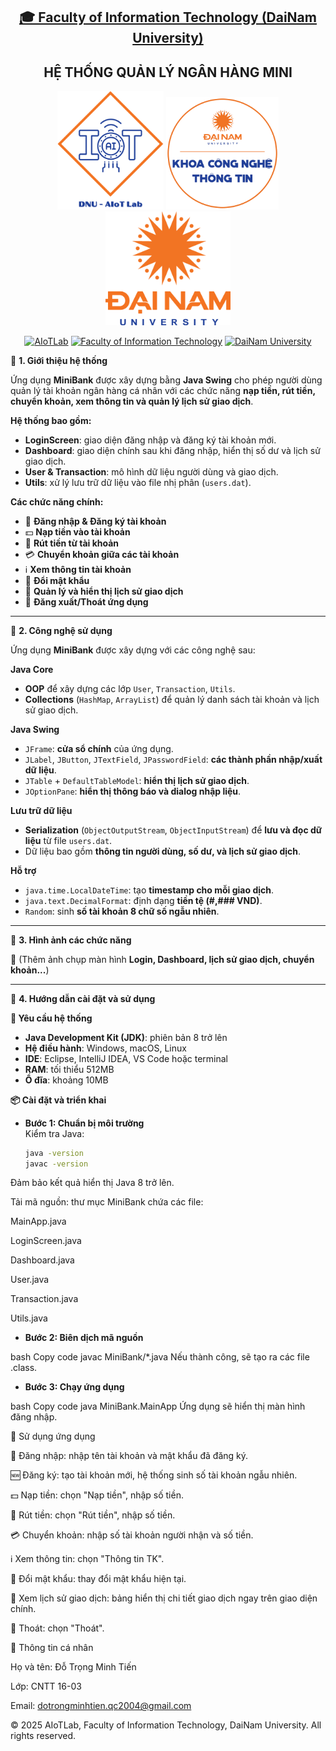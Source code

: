 <h2 align="center">
    <a href="https://dainam.edu.vn/vi/khoa-cong-nghe-thong-tin">
    🎓 Faculty of Information Technology (DaiNam University)
    </a>
</h2>
<h2 align="center">
   HỆ THỐNG QUẢN LÝ NGÂN HÀNG MINI
</h2>
<div align="center">
    <p align="center">
        <img src="docs/aiotlab_logo.png" alt="AIoTLab Logo" width="170"/>
        <img src="docs/fitdnu_logo.png" alt="AIoTLab Logo" width="180"/>
        <img src="docs/dnu_logo.png" alt="DaiNam University Logo" width="200"/>
    </p>

[![AIoTLab](https://img.shields.io/badge/AIoTLab-green?style=for-the-badge)](https://www.facebook.com/DNUAIoTLab)
[![Faculty of Information Technology](https://img.shields.io/badge/Faculty%20of%20Information%20Technology-blue?style=for-the-badge)](https://dainam.edu.vn/vi/khoa-cong-nghe-thong-tin)
[![DaiNam University](https://img.shields.io/badge/DaiNam%20University-orange?style=for-the-badge)](https://dainam.edu.vn)

</div>

📖 **1. Giới thiệu hệ thống**  

Ứng dụng **MiniBank** được xây dựng bằng **Java Swing** cho phép người dùng quản lý tài khoản ngân hàng cá nhân với các chức năng **nạp tiền, rút tiền, chuyển khoản, xem thông tin và quản lý lịch sử giao dịch**.  

**Hệ thống bao gồm:**  
- **LoginScreen**: giao diện đăng nhập và đăng ký tài khoản mới.  
- **Dashboard**: giao diện chính sau khi đăng nhập, hiển thị số dư và lịch sử giao dịch.  
- **User & Transaction**: mô hình dữ liệu người dùng và giao dịch.  
- **Utils**: xử lý lưu trữ dữ liệu vào file nhị phân (`users.dat`).  

**Các chức năng chính:**  
- 🔑 **Đăng nhập & Đăng ký tài khoản**  
- 💵 **Nạp tiền vào tài khoản**  
- 🏧 **Rút tiền từ tài khoản**  
- 💳 **Chuyển khoản giữa các tài khoản**  
- ℹ️ **Xem thông tin tài khoản**  
- 🔑 **Đổi mật khẩu**  
- 📜 **Quản lý và hiển thị lịch sử giao dịch**  
- 🚪 **Đăng xuất/Thoát ứng dụng**  

---

🔧 **2. Công nghệ sử dụng**  

Ứng dụng **MiniBank** được xây dựng với các công nghệ sau:  

**Java Core**  
- **OOP** để xây dựng các lớp `User`, `Transaction`, `Utils`.  
- **Collections** (`HashMap`, `ArrayList`) để quản lý danh sách tài khoản và lịch sử giao dịch.  

**Java Swing**  
- `JFrame`: **cửa sổ chính** của ứng dụng.  
- `JLabel`, `JButton`, `JTextField`, `JPasswordField`: **các thành phần nhập/xuất dữ liệu**.  
- `JTable` + `DefaultTableModel`: **hiển thị lịch sử giao dịch**.  
- `JOptionPane`: **hiển thị thông báo và dialog nhập liệu**.  

**Lưu trữ dữ liệu**  
- **Serialization** (`ObjectOutputStream`, `ObjectInputStream`) để **lưu và đọc dữ liệu** từ file `users.dat`.  
- Dữ liệu bao gồm **thông tin người dùng, số dư, và lịch sử giao dịch**.  

**Hỗ trợ**  
- `java.time.LocalDateTime`: tạo **timestamp cho mỗi giao dịch**.  
- `java.text.DecimalFormat`: định dạng **tiền tệ (#,### VND)**.  
- `Random`: sinh **số tài khoản 8 chữ số ngẫu nhiên**.  

---

🚀 **3. Hình ảnh các chức năng**  

📌 (Thêm ảnh chụp màn hình **Login, Dashboard, lịch sử giao dịch, chuyển khoản...**)  

---

📝 **4. Hướng dẫn cài đặt và sử dụng**  

**🔧 Yêu cầu hệ thống**  
- **Java Development Kit (JDK)**: phiên bản 8 trở lên  
- **Hệ điều hành**: Windows, macOS, Linux  
- **IDE**: Eclipse, IntelliJ IDEA, VS Code hoặc terminal  
- **RAM**: tối thiểu 512MB  
- **Ổ đĩa**: khoảng 10MB  

**📦 Cài đặt và triển khai**  

- **Bước 1: Chuẩn bị môi trường**  
  Kiểm tra Java:  
  ```bash
  java -version
  javac -version
Đảm bảo kết quả hiển thị Java 8 trở lên.

Tải mã nguồn: thư mục MiniBank chứa các file:

MainApp.java

LoginScreen.java

Dashboard.java

User.java

Transaction.java

Utils.java

- **Bước 2: Biên dịch mã nguồn** 

bash
Copy code
javac MiniBank/*.java
Nếu thành công, sẽ tạo ra các file .class.

- **Bước 3: Chạy ứng dụng** 

bash
Copy code
java MiniBank.MainApp
Ứng dụng sẽ hiển thị màn hình đăng nhập.

🚀 Sử dụng ứng dụng

🔑 Đăng nhập: nhập tên tài khoản và mật khẩu đã đăng ký.

🆕 Đăng ký: tạo tài khoản mới, hệ thống sinh số tài khoản ngẫu nhiên.

💵 Nạp tiền: chọn "Nạp tiền", nhập số tiền.

🏧 Rút tiền: chọn "Rút tiền", nhập số tiền.

💳 Chuyển khoản: nhập số tài khoản người nhận và số tiền.

ℹ️ Xem thông tin: chọn "Thông tin TK".

🔑 Đổi mật khẩu: thay đổi mật khẩu hiện tại.

📜 Xem lịch sử giao dịch: bảng hiển thị chi tiết giao dịch ngay trên giao diện chính.

🚪 Thoát: chọn "Thoát".

👤 Thông tin cá nhân

Họ và tên: Đỗ Trọng Minh Tiến

Lớp: CNTT 16-03

Email: dotrongminhtien.qc2004@gmail.com

© 2025 AIoTLab, Faculty of Information Technology, DaiNam University. All rights reserved.